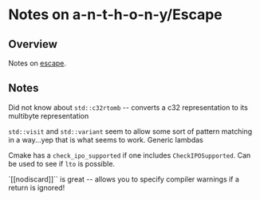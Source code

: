 Notes on a-n-t-h-o-n-y/Escape
=============================

## Overview 

Notes on [escape](https://github.com/a-n-t-h-o-n-y/Escape).

## Notes

Did not know about `std::c32rtomb` -- converts a c32 representation
to its multibyte representation

`std::visit` and `std::variant` seem to allow some sort of pattern
matching in a way...yep that is what seems to work. Generic lambdas

Cmake has a `check_ipo_supported` if one includes `CheckIPOSupported`.
Can be used to see if `lto` is possible.

`[[nodiscard]]`` is great -- allows you to specify compiler warnings
if a return is ignored!
